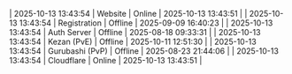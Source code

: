 | 2025-10-13 13:43:54 | Website | Online | 2025-10-13 13:43:51 |
| 2025-10-13 13:43:54 | Registration | Offline | 2025-09-09 16:40:23 |
| 2025-10-13 13:43:54 | Auth Server | Offline | 2025-08-18 09:33:31 |
| 2025-10-13 13:43:54 | Kezan (PvE) | Offline | 2025-10-11 12:51:30 |
| 2025-10-13 13:43:54 | Gurubashi (PvP) | Offline | 2025-08-23 21:44:06 |
| 2025-10-13 13:43:54 | Cloudflare | Online | 2025-10-13 13:43:51 |
